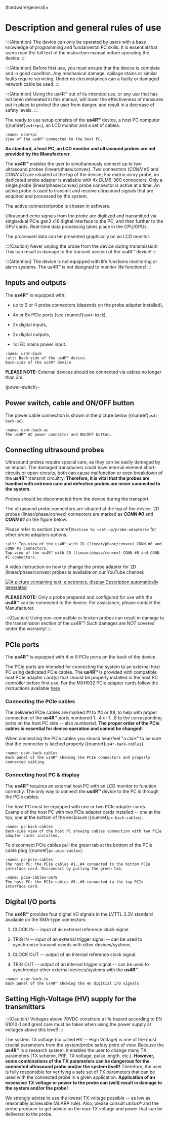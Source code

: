 (hardware/general)=
# Description and general rules of use

:::{Attention}
The device can only be operated by users with a base knowledge of programming and fundamental PC skills. It is essential that users read the full text of the instruction manual before operating the device.
:::

:::{Attention}
Before first use, you must ensure that the device is complete and in good condition. Any mechanical damage, spillage stains or similar faults require servicing. Under no circumstances can a faulty or damaged network cable be used.
:::

:::{Attention}
Using the us4R™ out of its intended use, or any use that has not been delineated in this manual, will lower the effectiveness of measures put in place to protect the user from danger, and result in a decrease of safety levels.
:::
  
The ready to use setup consists of the **us4R™** device, a host PC computer ({numref}`us4r+pc`), an LCD monitor and a set of cables.

```{figure} img/us4r+pc.jpeg
:name: us4r+pc
View of the us4R™ connected to the host PC.
```

**As standard, a host PC, an LCD monitor and ultrasound probes are not provided by the Manufacturer.**

The **us4R™** enables the user to simultaneously connect up to two ultrasound probes (linear/phase/convex). Two connectors (*CONN #0* and *CONN #1*) are situated at the top of the device; For matrix-array probe, an dedicated probe adapter is available with 4x DLM6-360 connectors.
Only a single probe (linear/phase/convex) probe connector is active at a time. An active probe is used to transmit and receive ultrasound signals that are acquired and processed by the system. 

The active connector/probe is chosen in software.

Ultrasound echo signals from the probe are digitized and transmitted via single/dual PCIe gen3 x16 digital interface to the PC, and then further to the GPU cards. Real-time data processing takes place in the CPU/GPUs.

The processed data can be presented graphically on an LCD monitor. 

:::{Caution}
Never unplug the probe from the device during transmission!
This can result in damage to the transmit section of the us4R™ device!
:::

:::{Attention}
The device is not equipped with life functions monitoring or alarm systems. 
The us4R™ is not designed to monitor life functions!
:::

## Inputs and outputs

The **us4R™** is equipped with:

-   up to 2 or 4 probe connectors (depends on the probe adapter
    installed),

-   4x or 8x PCIe ports (see {numref}`us4r-back`),

-   2x digital inputs,

-   2x digital outputs,

-   1x IEC mains power input.


```{figure} img/us4r-back.jpeg
:name: us4r-back
:alt: Back-side of the us4R™ device. 
Back-side of the us4R™ device.
```

**PLEASE NOTE:** External devices should be connected via cables no
longer than 3m.


(power-switch)=
## Power switch, cable and ON/OFF button

The power cable connection is shown in the picture below ({numref}`us4r-back-ac`).

```{figure} img/us4r-back-ac.jpg
:name: us4r-back-ac
The us4R™ AC power connector and ON/OFF button.
```

## Connecting ultrasound probes

Ultrasound probes require special care, as they can be easily damaged by
an impact. The damaged transducers could have internal element
short-circuits or open-circuits, both can cause malfunction or even
breakdown of the **us4R™** transmit circuitry. **Therefore, it is vital
that the probes are handled with extreme care and defective probes are
never connected to the system.**

Probes should be disconnected from the device during the transport.

The ultrasound probe connectors are situated at the top of the device.
2D probes (linear/phase/convex) connectors are marked as ***CONN #0***
and ***CONN #1*** on the figure below.

Please refer to section {numref}`Section %s <set-up/probe-adapters>` for other probe
adapters options.

```{figure} img/us4r-top-conn.jpg
:alt: Top-view of the us4R™ with 2D (linear/phase/convex) CONN #0 and CONN #1 connectors.
Top-view of the us4R™ with 2D (linear/phase/convex) CONN #0 and CONN #1 connectors.
```

A video instruction on how to change the probe adapter for 2D (linear/phase/convex) probes is available on our YouTube channel:

[![A picture containing text, electronics, display Description automatically generated](img/us4r-lite-change-adapter-video.png)](https://www.youtube.com/watch?v=v9DwhbGclBE)

**PLEASE NOTE:** Only a probe prepared and configured for use with the **us4R™** can be connected to the device. For assistance, please contact the Manufacturer.

:::{Caution}
Using non-compatible or broken probes can result in damage to the transmission section of the us4R™!
Such damages are NOT covered under the warranty!
:::

## PCIe ports 

The **us4R™** is equipped with 4 or 8 PCIe ports on the back of the
device.

The PCIe ports are intended for connecting the system to an external host PC using dedicated PCIe cables. The **us4R™** is provided with compatible host PCIe adapter card(s) that should be properly installed in the host PC controller before first use. For the MXH932 PCIe adapter cards follow the instructions available [here](https://dolphinics.com/download/MX/OPEN_DOC/MXH932_users_guide.pdf) 

### Connecting the PCIe cables

The delivered PCIe cables are marked #1 to #4 or #8, to help with proper
connection of the **us4R™** ports numbered 1...4 or 1...8 to the
corresponding ports on the host PC side -- also numbered. **The proper
order of the PCIe cables is essential for device operation and cannot be
changed!**

When connecting the PCIe cables you should hear/feel "a click" to be
sure that the connector is latched properly ({numref}`us4r-back-cables`).

```{figure} img/us4r-back+cables.jpg
:name: us4r-back-cables
Back panel of the us4R™ showing the PCIe connectors and properly connected cabling. 
```
### Connecting host PC & display

The **us4R™** requires an external host PC with an LCD monitor to function correctly. The only way to connect the **us4R™** device to the PC is through the PCIe cables.

The host PC must be equipped with one or two PCIe adapter cards. Example of the host PC with two PCIe adapter cards installed -- one at the top, one at the bottom of the enclosure ({numref}`pc-back-cables`).

```{figure} img/pc-back+cables.jpeg
:name: pc-back-cables
Back-side view of the host PC showing cables connection with two PCIe adapter cards installed.
```
To disconnect PCIe cables pull the green tab at the bottom of the PCIe cable plug ({numref}`pc-pcie-cables`).

```{figure} img/pc+pcie-cables.jpeg
:name: pc-pcie-cables
The host PC: the PCIe cables #1..#4 connected to the bottom PCIe interface card. Disconnect by pulling the green tab.
```

```{figure} img/pcie-cables-5678.jpeg
:name: pcie-cables-5678
The host PC: the PCIe cables #5..#8 connected to the top PCIe interface card.
```

## Digital I/O ports

The **us4R™** provides four digital I/O signals in the LVTTL 3.3V
standard available on the SMA-type connectors:

1.  CLOCK IN -- input of an external reference clock signal.

2.  TRIG IN -- input of an external trigger signal -- can be used to
    synchronize transmit events with other devices/systems.

3.  CLOCK OUT -- output of an internal reference clock signal.

4.  TRIG OUT -- output of an internal trigger signal -- can be used to synchronize other external devices/systems with the **us4R™**.


```{figure} img/us4r-back-io.jpg
:name: us4r-back-io
Back panel of the us4R™ showing the 4x digitial I/O signals
```

## Setting High-Voltage (HV) supply for the transmitters


:::{Caution}
Voltages above 70VDC constitute a life hazard according to EN 61010-1 and great care must be takes when using the power supply at voltages above this level!
:::

The system TX voltage (so called HV -- High Voltage) is one of the most
crucial parameters from the system/probe safety point of view. Because
the **us4R™** is a research system, it enables the user to change many
TX parameters (TX scheme, PRF, TX voltage, pulse length, etc.).
**However, some combinations of the TX parameters can be dangerous for
the connected ultrasound probe and/or the system itself!** Therefore,
the user is fully responsible for verifying a safe set of TX parameters
that can be used with the connected probe in a given application.
**Application of an excessive TX voltage or power to the probe can
(will) result in damage to the system and/or the probe!**

We strongly advise to use the lowest TX voltage possible -- as low as
reasonably achievable (ALARA rule). Also, please consult us4us® and the
probe producer to get advice on the max TX voltage and power that can be
delivered to the probe.

